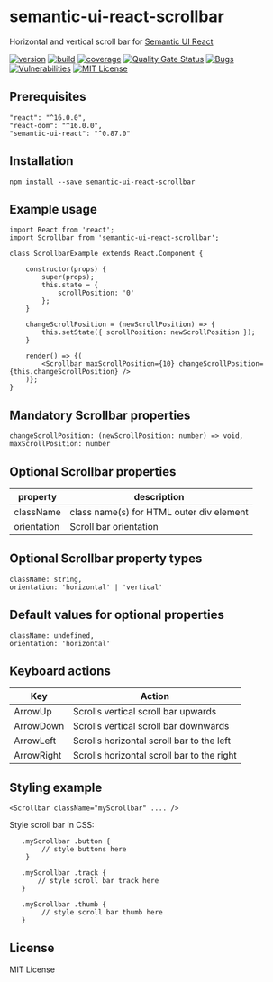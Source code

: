 # semantic-ui-react-scrollbar
Horizontal and vertical scroll bar for  [Semantic UI React]


[![version][version-badge]][package]
[![build][build]][circleci]
[![coverage][coverage]][codecov]
[![Quality Gate Status](https://sonarcloud.io/api/project_badges/measure?project=pksilen_semantic-ui-react-scrollbar&metric=alert_status)](https://sonarcloud.io/dashboard?id=pksilen_semantic-ui-react-scrollbar)
[![Bugs](https://sonarcloud.io/api/project_badges/measure?project=pksilen_semantic-ui-react-scrollbar&metric=bugs)](https://sonarcloud.io/dashboard?id=pksilen_semantic-ui-react-scrollbar)
[![Vulnerabilities](https://sonarcloud.io/api/project_badges/measure?project=pksilen_semantic-ui-react-scrollbar&metric=vulnerabilities)](https://sonarcloud.io/dashboard?id=pksilen_semantic-ui-react-scrollbar)
[![MIT License][license-badge]][license]

## Prerequisites
    "react": "^16.0.0",
    "react-dom": "^16.0.0",
    "semantic-ui-react": "^0.87.0"

## Installation
    npm install --save semantic-ui-react-scrollbar
    
## Example usage
    import React from 'react';
    import Scrollbar from 'semantic-ui-react-scrollbar';
    
    class ScrollbarExample extends React.Component {

        constructor(props) {
            super(props);
            this.state = {
                scrollPosition: '0'
            };
        }
        
        changeScrollPosition = (newScrollPosition) => {
            this.setState({ scrollPosition: newScrollPosition });
        }
       
        render() => {(
            <Scrollbar maxScrollPosition={10} changeScrollPosition={this.changeScrollPosition} />
        )};
    }

## Mandatory Scrollbar properties      
    changeScrollPosition: (newScrollPosition: number) => void,
    maxScrollPosition: number

         
## Optional Scrollbar properties
| property             | description                                                                                                                    |
| -------------------- | -------------------------------------------------------------------------------------------------------------------------------|
| className            | class name(s) for HTML outer div element                                                                                       |
| orientation          | Scroll bar orientation                                                                                                         |


    
## Optional Scrollbar property types
    className: string,
    orientation: 'horizontal' | 'vertical'
        
## Default values for optional properties
    className: undefined,
    orientation: 'horizontal'
    
## Keyboard actions
| Key                  | Action                                                                                                                         |
| -------------------- | -------------------------------------------------------------------------------------------------------------------------------|
| ArrowUp              | Scrolls vertical scroll bar upwards                                                                                            |
| ArrowDown            | Scrolls vertical scroll bar downwards                                                                                          |
| ArrowLeft            | Scrolls horizontal scroll bar to the left                                                                                      |
| ArrowRight           | Scrolls horizontal scroll bar to the right                                                                                     |
  
        
## Styling example

    <Scrollbar className="myScrollbar" .... />
    
   Style scroll bar in CSS:
   
       .myScrollbar .button {
            // style buttons here
        }
        
       .myScrollbar .track {
           // style scroll bar track here
       }
       
       .myScrollbar .thumb {
            // style scroll bar thumb here
       }
    
## License
MIT License

[license-badge]: https://img.shields.io/badge/license-MIT-green
[license]: https://github.com/pksilen/semantic-ui-react-scrollbar/blob/master/LICENSE
[version-badge]: https://img.shields.io/npm/v/semantic-ui-react-scrollbar.svg?style=flat-square
[package]: https://www.npmjs.com/package/semantic-ui-react-scrollbar
[build]: https://img.shields.io/circleci/project/github/pksilen/semantic-ui-react-scrollbar/master.svg?style=flat-square
[circleci]: https://circleci.com/gh/pksilen/semantic-ui-react-scrollbar/tree/master
[coverage]: https://img.shields.io/codecov/c/github/pksilen/semantic-ui-react-scrollbar/master.svg?style=flat-square
[codecov]: https://codecov.io/gh/pksilen/semantic-ui-react-scrollbar
[Semantic UI React]: https://react.semantic-ui.com/
